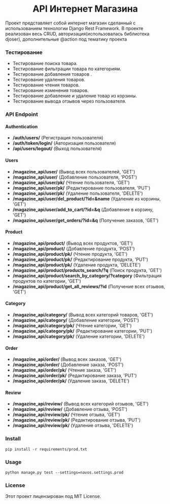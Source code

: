 <h1 align='center'>API Интернет Магазина</h1>

Проект представляет собой интернет магазин сделанный с использованием технологии Django Rest Framework. В проекте реализован весь CRUD, авторизация(использовалась библиотека djoser), дополнительные @action под тематику проекта 

### Тестирование
* Тестирование поиска товара.
* Тестирование фильтрации товара по категориям.
* Тестирование добавления товаров .
* Тестирование удаления товаров.
* Тестирование чтения товаров. 
* Тестирование изменения товаров.
* Тестирование добавление и удаление товар из корзины.
* Тестирование вывода отзывов через пользователя.


### API Endpoint

#### Authentication

* **/auth/users/** (Регистрация пользователя)
* **/auth/token/login/** (Авторизация пользователя)
* **/api/users/logout/** (Выход пользователя)


#### Users

* **/magazine_api/user/** (Вывод всех пользователей, 'GET')
* **/magazine_api/user/** (Добавление пользователя, 'POST')
* **/magazine_api/user/pk/** (Чтение пользователя, 'GET')
* **/magazine_api/user/pk/** (Редактирование пользователя, 'PUT')
* **/magazine_api/user/pk/** (Удаление пользователя, 'DELETE')
* **/magazine_api/user/del_product/?id=&name** (Удаление из корзины, 'GET')
* **/magazine_api/user/add_to_cart/?id=&q** (Добавление в корзину, 'GET')
* **/magazine_api/user/get_orders/?id=&q** (Получение заказов, 'GET')
  

#### Product

* **/magazine_api/product/** (Вывод всех продуктов, 'GET')
* **/magazine_api/product/** (Добавление продукта, 'POST')
* **/magazine_api/product/pk/** (Чтение продукта, 'GET')
* **/magazine_api/product/pk/** (Редактирование продукта, 'PUT')
* **/magazine_api/product/pk/** (Удаление продукта, 'DELETE')
* **/magazine_api/product/products_search/?q** (Поиск продукта, 'GET')
* **/magazine_api/product/search_by_category/?category** (Фильтрация продуктов по категории, 'GET')
* **/magazine_api/product/get_all_reviews/?id** (Получение всех отзывов, 'GET')


#### Category

* **/magazine_api/category/** (Вывод всех категорий товаров, 'GET')
* **/magazine_api/category/** (Добавление категории, 'POST')
* **/magazine_api/category/pk/** (Чтение категории, 'GET')
* **/magazine_api/category/pk/** (Редактирование категории, 'PUT')
* **/magazine_api/category/pk/** (Удаление категории, 'DELETE')


#### Order

* **/magazine_api/order/** (Вывод всех заказов, 'GET')
* **/magazine_api/order/** (Добавление заказа, 'POST')
* **/magazine_api/order/pk/** (Чтение заказа, 'GET')
* **/magazine_api/order/pk/** (Редактирование заказа, 'PUT')
* **/magazine_api/order/pk/** (Удаление заказа, 'DELETE')


#### Review

* **/magazine_api/review/** (Вывод всех категорий отзывов, 'GET')
* **/magazine_api/review/** (Добавление отзыва, 'POST')
* **/magazine_api/review/pk/** (Чтение отзыва, 'GET')
* **/magazine_api/review/pk/** (Редактирование отзыва, 'PUT')
* **/magazine_api/review/pk/** (Удаление отзыва, 'DELETE')

### Install 

    pip install -r requirements/prod.txt

### Usage

    python manage.py test --settings=navos.settings.prod

### License

  Этот проект лицензирован под MIT License.


    

